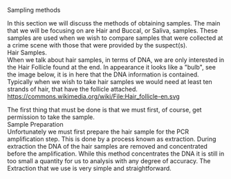 Sampling methods

In this section we will discuss the methods of obtaining samples. The main that we will be focusing on are Hair and Buccal, or Saliva, samples. These samples are used when we wish to compare samples that were collected at a crime scene with those that were provided by the suspect(s).  
Hair Samples.  
When we talk about hair samples, in terms of DNA, we are only interested in the Hair Follicle found at the end. In appearance it looks like a "bulb", see the image below, it is in here that the DNA information is contained. Typically when we wish to take hair samples we would need at least ten strands of hair, that have the follicle attached.  
https://commons.wikimedia.org/wiki/File:Hair_follicle-en.svg

The first thing that must be done is that we must first, of course, get permission to take the sample.  
Sample Preparation  
Unfortunately we must first prepare the hair sample for the PCR amplification step. This is done by a process known as extraction. 
During extraction the DNA of the hair samples are removed and concentrated before the amplification. While this method concentrates the DNA it is still in too small a quantity for us to analysis with any degree of accuracy. The Extraction that we use is very simple and straightforward. 
